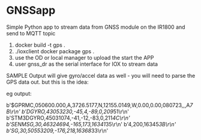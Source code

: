 # GNSSapp

Simple Python app to stream data from GNSS module on the IR1800 and send to MQTT topic 

1. docker build -t gps .
2. ./ioxclient docker package gps .
3. use the OD or local manager to upload the start the APP
4. user gnss_dr as the serial interface for IOX to stream data

SAMPLE Output will give gyro/accel data as well - you will need to parse the GPS data out. but this is the idea:


eg output:

b'$GPRMC,050600.000,A,3726.5177,N,12155.0149,W,0.00,0.00,080723,,,A*7B\r\n'
b'DGYRO,43053230,-45,4,-89,0,209*51\r\n'
b'STM3DGYRO,45031074,-41,-12,-83,0,211*4C\r\n'
b'SENMSG,30,46324694,-165,173,16341*35\r\n'
b'4,200,16345*3B\r\n'
b'SG,30,50553209,-176,218,16368*33\r\n'

